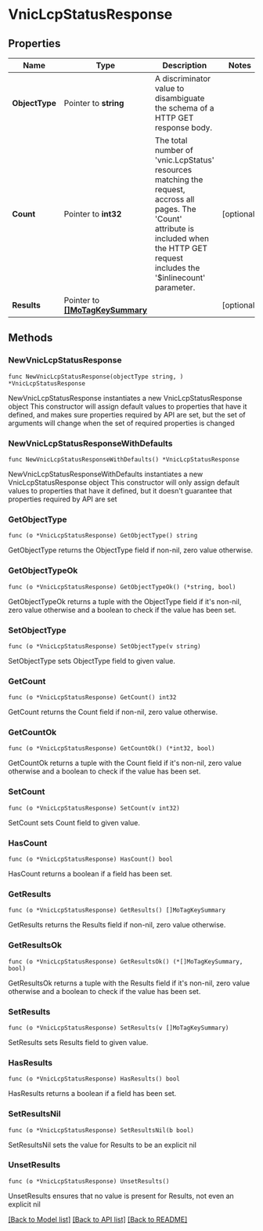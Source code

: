 # VnicLcpStatusResponse

## Properties

Name | Type | Description | Notes
------------ | ------------- | ------------- | -------------
**ObjectType** | Pointer to **string** | A discriminator value to disambiguate the schema of a HTTP GET response body. | 
**Count** | Pointer to **int32** | The total number of &#39;vnic.LcpStatus&#39; resources matching the request, accross all pages. The &#39;Count&#39; attribute is included when the HTTP GET request includes the &#39;$inlinecount&#39; parameter. | [optional] 
**Results** | Pointer to [**[]MoTagKeySummary**](mo.TagKeySummary.md) |  | [optional] 

## Methods

### NewVnicLcpStatusResponse

`func NewVnicLcpStatusResponse(objectType string, ) *VnicLcpStatusResponse`

NewVnicLcpStatusResponse instantiates a new VnicLcpStatusResponse object
This constructor will assign default values to properties that have it defined,
and makes sure properties required by API are set, but the set of arguments
will change when the set of required properties is changed

### NewVnicLcpStatusResponseWithDefaults

`func NewVnicLcpStatusResponseWithDefaults() *VnicLcpStatusResponse`

NewVnicLcpStatusResponseWithDefaults instantiates a new VnicLcpStatusResponse object
This constructor will only assign default values to properties that have it defined,
but it doesn't guarantee that properties required by API are set

### GetObjectType

`func (o *VnicLcpStatusResponse) GetObjectType() string`

GetObjectType returns the ObjectType field if non-nil, zero value otherwise.

### GetObjectTypeOk

`func (o *VnicLcpStatusResponse) GetObjectTypeOk() (*string, bool)`

GetObjectTypeOk returns a tuple with the ObjectType field if it's non-nil, zero value otherwise
and a boolean to check if the value has been set.

### SetObjectType

`func (o *VnicLcpStatusResponse) SetObjectType(v string)`

SetObjectType sets ObjectType field to given value.


### GetCount

`func (o *VnicLcpStatusResponse) GetCount() int32`

GetCount returns the Count field if non-nil, zero value otherwise.

### GetCountOk

`func (o *VnicLcpStatusResponse) GetCountOk() (*int32, bool)`

GetCountOk returns a tuple with the Count field if it's non-nil, zero value otherwise
and a boolean to check if the value has been set.

### SetCount

`func (o *VnicLcpStatusResponse) SetCount(v int32)`

SetCount sets Count field to given value.

### HasCount

`func (o *VnicLcpStatusResponse) HasCount() bool`

HasCount returns a boolean if a field has been set.

### GetResults

`func (o *VnicLcpStatusResponse) GetResults() []MoTagKeySummary`

GetResults returns the Results field if non-nil, zero value otherwise.

### GetResultsOk

`func (o *VnicLcpStatusResponse) GetResultsOk() (*[]MoTagKeySummary, bool)`

GetResultsOk returns a tuple with the Results field if it's non-nil, zero value otherwise
and a boolean to check if the value has been set.

### SetResults

`func (o *VnicLcpStatusResponse) SetResults(v []MoTagKeySummary)`

SetResults sets Results field to given value.

### HasResults

`func (o *VnicLcpStatusResponse) HasResults() bool`

HasResults returns a boolean if a field has been set.

### SetResultsNil

`func (o *VnicLcpStatusResponse) SetResultsNil(b bool)`

 SetResultsNil sets the value for Results to be an explicit nil

### UnsetResults
`func (o *VnicLcpStatusResponse) UnsetResults()`

UnsetResults ensures that no value is present for Results, not even an explicit nil

[[Back to Model list]](../README.md#documentation-for-models) [[Back to API list]](../README.md#documentation-for-api-endpoints) [[Back to README]](../README.md)


